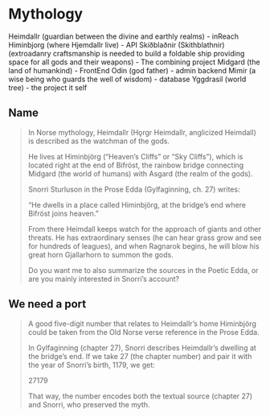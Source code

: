 
<!-- cspell:ignore Hǫrgr Bifröst Midgard Asgard Gylfaginning Gjallarhorn Snorri Sturluson -->

# Mythology

Heimdallr (guardian between the divine and earthly realms) - inReach
Himinbjorg (where Hjemdallr live) - API
Skíðblaðnir (Skithblathnir) (extroadanry craftsmanship is needed to build a foldable ship providing space for all gods and their weapons) - The combining project
Midgard (the land of humankind) - FrontEnd
Odin (god father) - admin backend
Mimir (a wise being who guards the well of wisdom) - database
Yggdrasil (world tree) - the project it self

## Name

> In Norse mythology, Heimdallr (Hǫrgr Heimdallr, anglicized Heimdall) is described as the watchman of the gods.
> 
> He lives at Himinbjörg (“Heaven’s Cliffs” or “Sky Cliffs”), which is located right at the end of Bifröst, the rainbow bridge connecting Midgard (the world of humans) with Asgard (the realm of the gods).
> 
> Snorri Sturluson in the Prose Edda (Gylfaginning, ch. 27) writes:
> 
> “He dwells in a place called Himinbjörg, at the bridge’s end where Bifröst joins heaven.”
> 
> From there Heimdall keeps watch for the approach of giants and other threats. He has extraordinary senses (he can hear grass grow and see for hundreds of leagues), and when Ragnarok begins, he will blow his great horn Gjallarhorn to summon the gods.
> 
> Do you want me to also summarize the sources in the Poetic Edda, or are you mainly interested in Snorri’s account?

## We need a port

> A good five-digit number that relates to Heimdallr’s home Himinbjörg could be taken from the Old Norse verse reference in the Prose Edda.
> 
> In Gylfaginning (chapter 27), Snorri describes Heimdallr’s dwelling at the bridge’s end.
> If we take 27 (the chapter number) and pair it with the year of Snorri’s birth, 1179, we get:
> 
> 27179
> 
> That way, the number encodes both the textual source (chapter 27) and Snorri, who preserved the myth.